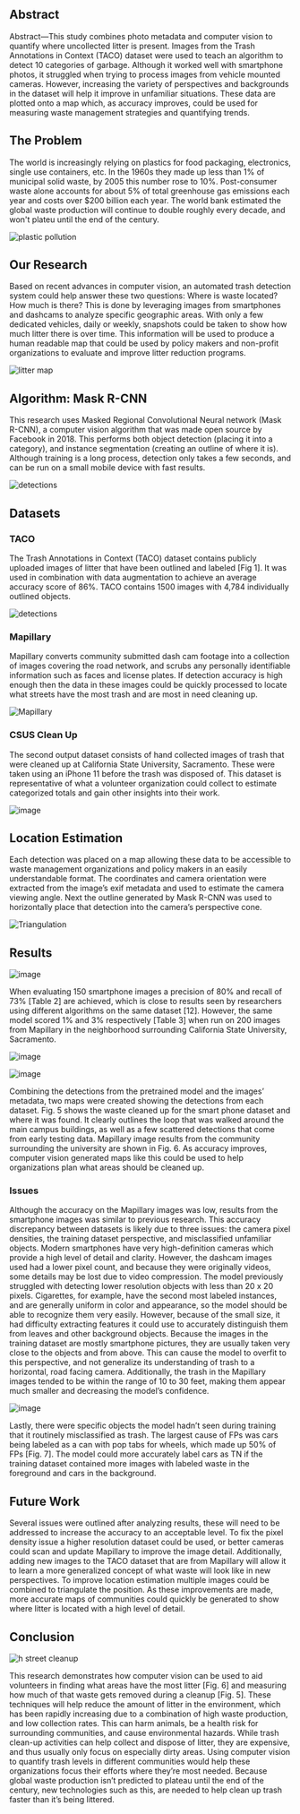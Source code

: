 ## Abstract
Abstract—This study combines photo metadata and computer vision to quantify where uncollected litter is present. Images from the Trash Annotations in Context (TACO) dataset were used to teach an algorithm to detect 10 categories of garbage. Although it worked well with smartphone photos, it struggled when trying to process images from vehicle mounted cameras. However, increasing the variety of perspectives and backgrounds in the dataset will help it improve in unfamiliar situations. These data are plotted onto a map which, as accuracy improves, could be used for measuring waste management strategies and quantifying trends.

## The Problem
The world is increasingly relying on plastics for food packaging, electronics, single use containers, etc. In the 1960s they made up less than 1% of municipal solid waste, by 2005 this number rose to 10%. Post-consumer waste alone accounts for about 5% of total greenhouse gas emissions each year and costs over $200 billion each year. The world bank estimated the global waste production will continue to double roughly every decade, and won't plateu until the end of the century.

![plastic pollution](docs/images/plastic-pollution.jpeg)

## Our Research
Based on recent advances in computer vision, an automated trash detection system could help answer these two questions: Where is waste located? How much is there? This is done by leveraging images from smartphones and dashcams to analyze specific geographic areas. With only a few dedicated vehicles, daily or weekly, snapshots could be taken to show how much litter there is over time. This information will be used to produce a human readable map that could be used by policy makers and non-profit organizations to evaluate and improve litter reduction programs.

![litter map](docs/images/litter-map.png)

## Algorithm: Mask R-CNN
This research uses Masked Regional Convolutional Neural network (Mask R-CNN), a computer vision algorithm that was made open source by Facebook in 2018. This performs both object detection (placing it into a category), and instance segmentation (creating an outline of where it is). Although training is a long process, detection only takes a few seconds, and can be run on a small mobile device with fast results.

![detections](docs/images/taco-sample-2.png)

## Datasets
### TACO
The Trash Annotations in Context (TACO) dataset contains publicly uploaded images of litter that have been outlined and labeled [Fig 1]. It was used in combination with data augmentation to achieve an average accuracy score of 86%. TACO contains 1500 images with 4,784 individually outlined objects.

![detections](docs/images/taco-sample-1.png)

### Mapillary
Mapillary converts community submitted dash cam footage into a collection of images covering the road network, and scrubs any personally identifiable information such as faces and license plates. If detection accuracy is high enough then the data in these images could be quickly processed to locate what streets have the most trash and are most in need cleaning up. 

![Mapillary](https://user-images.githubusercontent.com/39971693/182957929-b94f32f9-7c1e-46e9-b2ff-b92bc4266430.png)

### CSUS Clean Up
The second output dataset consists of hand collected images of trash that were cleaned up at California State University, Sacramento. These were taken using an iPhone 11 before the trash was disposed of. This dataset is representative of what a volunteer organization could collect to estimate categorized totals and gain other insights into their work. 

![image](https://user-images.githubusercontent.com/39971693/182958107-31c71599-6ddf-4433-aa59-1707b8287264.png)

## Location Estimation
Each detection was placed on a map allowing these data to be accessible to waste management organizations and policy makers in an easily understandable format. The coordinates and camera orientation were extracted from the image’s exif metadata and used to estimate the camera viewing angle. Next the outline generated by Mask R-CNN was used to horizontally place that detection into the camera’s perspective cone.

 ![Triangulation](https://user-images.githubusercontent.com/39971693/182955774-19a2efbb-be66-41e4-9a94-2f3a677836cb.png)
 
 ## Results

![image](https://user-images.githubusercontent.com/39971693/182955934-58358966-3ce6-4a25-b4f6-c1601ba82dbf.png)

When evaluating 150 smartphone images a precision of 80% and recall of 73% [Table 2] are achieved, which is close to results seen by researchers using different algorithms on the same dataset [12].  However, the same model scored 1% and 3% respectively [Table 3] when run on 200 images from Mapillary in the neighborhood surrounding California State University, Sacramento. 

![image](https://user-images.githubusercontent.com/39971693/182956041-bb792ce4-5a72-4292-8a4a-55b65ddc5ff8.png)

![image](https://user-images.githubusercontent.com/39971693/182956060-c372d886-421e-430a-bd0b-803f848419d3.png)


Combining the detections from the pretrained model and the images’ metadata, two maps were created showing the detections from each dataset. Fig. 5 shows the waste cleaned up for the smart phone dataset and where it was found. It clearly outlines the loop that was walked around the main campus buildings, as well as a few scattered detections that come from early testing data. Mapillary image results from the community surrounding the university are shown in Fig. 6. As accuracy improves, computer vision generated maps like this could be used to help organizations plan what areas should be cleaned up.

### Issues

Although the accuracy on the Mapillary images was low, results from the smartphone images was similar to previous research. This accuracy discrepancy between datasets is likely due to three issues: the camera pixel densities, the training dataset perspective, and misclassified unfamiliar objects. Modern smartphones have very high-definition cameras which provide a high level of detail and clarity. However, the dashcam images used had a lower pixel count, and because they were originally videos, some details may be lost due to video compression. The model previously struggled with detecting lower resolution objects with less than 20 x 20 pixels. Cigarettes, for example, have the second most labeled instances, and are generally uniform in color and appearance, so the model should be able to recognize them very easily. However, because of the small size, it had difficulty extracting features it could use to accurately distinguish them from leaves and other background objects. Because the images in the training dataset are mostly smartphone pictures, they are usually taken very close to the objects and from above. This can cause the model to overfit to this perspective, and not generalize its understanding of trash to a horizontal, road facing camera. Additionally, the trash in the Mapillary images tended to be within the range of 10 to 30 feet, making them appear much smaller and decreasing the model’s confidence.

![image](https://user-images.githubusercontent.com/39971693/182956512-f4f565b4-ea39-4c23-b5fc-c78955cc4214.png)

Lastly, there were specific objects the model hadn’t seen during training that it routinely misclassified as trash. The largest cause of FPs was cars being labeled as a can with pop tabs for wheels, which made up 50% of FPs [Fig. 7]. The model could more accurately label cars as TN if the training dataset contained more images with labeled waste in the foreground and cars in the background.

 ## Future Work

Several issues were outlined after analyzing results, these will need to be addressed to increase the accuracy to an acceptable level. To fix the pixel density issue a higher resolution dataset could be used, or better cameras could scan and update Mapillary to improve the image detail. Additionally, adding new images to the TACO dataset that are from Mapillary will allow it to learn a more generalized concept of what waste will look like in new perspectives. To improve location estimation multiple images could be combined to triangulate the position. As these improvements are made, more accurate maps of communities could quickly be generated to show where litter is located with a high level of detail.

 ## Conclusion

![h street cleanup](https://user-images.githubusercontent.com/39971693/182956590-2909d246-65fa-4c87-ac51-35ed529b3c0a.jpg)

This research demonstrates how computer vision can be used to aid volunteers in finding what areas have the most litter [Fig. 6] and measuring how much of that waste gets removed during a cleanup [Fig. 5]. These techniques will help reduce the amount of litter in the environment, which has been rapidly increasing due to a combination of high waste production, and low collection rates. This can harm animals, be a health risk for surrounding communities, and cause environmental hazards. While trash clean-up activities can help collect and dispose of litter, they are expensive, and thus usually only focus on especially dirty areas. Using computer vision to quantify trash levels in different communities would help these organizations focus their efforts where they’re most needed. Because global waste production isn’t predicted to plateau until the end of the century, new technologies such as this, are needed to help clean up trash faster than it’s being littered.
